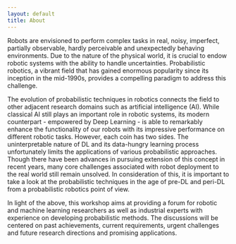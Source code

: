 ```yaml
---
layout: default
title: About
---
```


Robots are envisioned to perform complex tasks in real, noisy, imperfect, partially observable, hardly perceivable and unexpectedly behaving environments. Due to the nature of the physical world, it is crucial to endow robotic systems with the ability to handle uncertainties. Probabilistic robotics, a vibrant field that has gained enormous popularity since its inception in the mid-1990s, provides a compelling paradigm to address this challenge. 

The evolution of probabilistic techniques in robotics connects the field to other adjacent research domains such as artificial intelligence (AI). While classical AI still plays an important role in robotic systems, its modern counterpart - empowered by Deep Learning - is able to remarkably enhance the functionality of our robots with its impressive performance on different robotic tasks.  However, each coin has two sides. The uninterpretable nature of DL and its data-hungry learning process unfortunately limits the applications of various probabilistic approaches. Though there have been advances in pursuing extension of this concept in recent years, many core challenges associated with robot deployment to the real world still remain unsolved. In consideration of this, it is important to take a look at the probabilistic techniques in the age of pre-DL and peri-DL from a probabilistic robotics point of view.

In light of the above, this workshop aims at providing a forum for robotic and machine learning researchers as well as industrial experts with experience on developing probabilistic methods. The discussions will be centered on past achievements, current requirements, urgent challenges and future research directions and promising applications.
